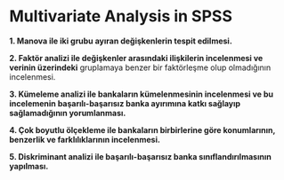 # Multivariate Analysis in SPSS

**1. Manova ile iki grubu ayıran değişkenlerin tespit edilmesi.**

**2. Faktör analizi ile değişkenler arasındaki ilişkilerin incelenmesi ve verinin üzerindeki**
gruplamaya benzer bir faktörleşme olup olmadığının incelenmesi.

**3. Kümeleme analizi ile bankaların kümelenmesinin incelenmesi ve bu incelemenin 
başarılı-başarısız banka ayırımına katkı sağlayıp sağlamadığının yorumlanması.**

**4. Çok boyutlu ölçekleme ile bankaların birbirlerine göre konumlarının, benzerlik ve 
farklılıklarının incelenmesi.**

**5. Diskriminant analizi ile başarılı-başarısız banka sınıflandırılmasının yapılması.**
